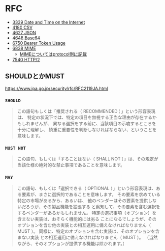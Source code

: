 # RFC

* [3339 Date and Time on the Internet](./3339.md)
* [4180 CSV](https://tools.ietf.org/html/rfc4180)
* [4627 JSON](https://www.ietf.org/rfc/rfc4627)
* [4648 Base64](https://datatracker.ietf.org/doc/html/rfc4648)  
* [6750 Bearer Token Usage](./6750.md)  
* [6838 MIME](https://tools.ietf.org/html/rfc6838) 
  * [MIMEについてはprotocol側に記載](../protocol/http/)
* [7540 HTTP/2](https://tools.ietf.org/html/rfc7540)

## SHOULDとかMUST

https://www.ipa.go.jp/security/rfc/RFC2119JA.html

### `SHOULD`

> この語句もしくは「推奨される（ RECOMMENDED ）」という形容表現は、 特定の状況下では、特定の項目を無視する正当な理由が存在するかもしれませんが、 異なる選択をする前に、当該項目の示唆するところを十分に理解し、 慎重に重要性を判断しなければならない、ということを意味します。

### `MUST NOT`

> この語句、もしくは「することはない（ SHALL NOT ）」は、その規定が当該仕様の絶対的な禁止事項であることを意味します。

### `MAY`

> この語句、もしくは「選択できる（ OPTIONAL ）」という形容表現は、ある要素が、まさに選択的であることを意味します。 その要素を求めている特定の市場があるから、あるいは、 他のベンダーはその要素を提供しないだろうが、その製品機能を拡張する と察知して、その要素を含む選択をするベンダーがあるかもしれません。 特定の選択事項（オプション）を含まない実装は、おそらく機能的には劣る ことになるでしょうが、そのオプションを含む他の実装との相互運用に備えなければなりません（ MUST ）。 同様に、特定のオプションを含む実装は、そのオプションを含まない実装 との相互運用に備えなければなりません（ MUST ）。
（当然ながら、そのオプションが提供する機能は除かれます。）

